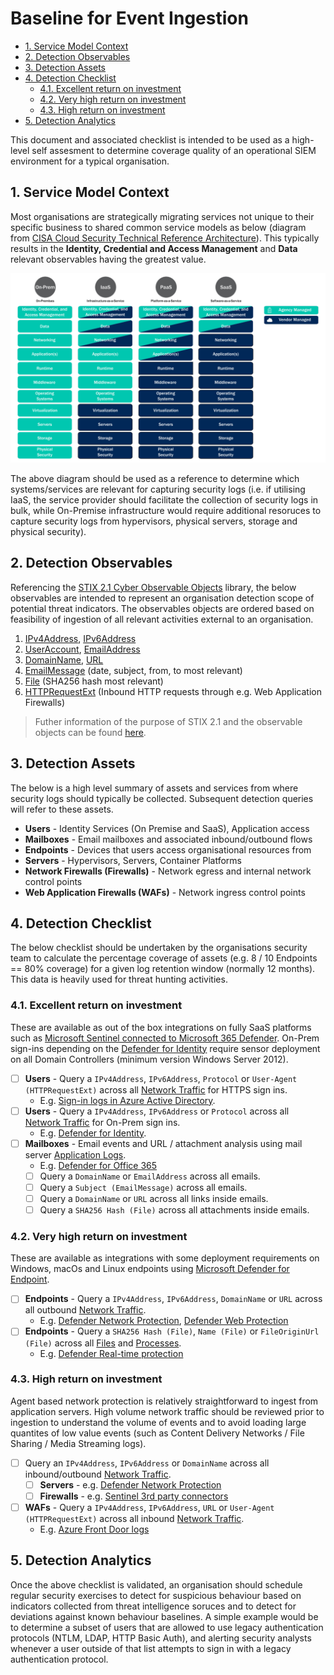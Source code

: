 # Baseline for Event Ingestion

- [1. Service Model Context](#1-service-model-context)
- [2. Detection Observables](#2-detection-observables)
- [3. Detection Assets](#3-detection-assets)
- [4. Detection Checklist](#4-detection-checklist)
  - [4.1. Excellent return on investment](#41-excellent-return-on-investment)
  - [4.2. Very high return on investment](#42-very-high-return-on-investment)
  - [4.3. High return on investment](#43-high-return-on-investment)
- [5. Detection Analytics](#5-detection-analytics)

This document and associated checklist is intended to be used as a high-level self assesment to determine coverage quality of an operational SIEM environment for a typical organisation.

## 1. Service Model Context

Most organisations are strategically migrating services not unique to their specific business to shared common service models as below (diagram from [CISA Cloud Security Technical Reference Architecture](https://www.cisa.gov/sites/default/files/publications/Cloud%20Security%20Technical%20Reference%20Architecture.pdf)). This typically results in the **Identity, Credential and Access Management** and **Data** relevant observables having the greatest value.

![Service Models](../images/servicemodels.png)

The above diagram should be used as a reference to determine which systems/services are relevant for capturing security logs (i.e. if utilising IaaS, the service provider should facilitate the collection of security logs in bulk, while On-Premise infrastructure would require additional resoruces to capture security logs from hypervisors, physical servers, storage and physical security).

## 2. Detection Observables

Referencing the [STIX 2.1 Cyber Observable Objects](https://stix2.readthedocs.io/en/latest/api/v21/stix2.v21.observables.html) library, the below observables are intended to represent an organisation detection scope of potential threat indicators. The observables objects are ordered based on feasibility of ingestion of all relevant activities external to an organisation.

1. [IPv4Address](https://stix2.readthedocs.io/en/latest/api/v21/stix2.v21.observables.html#stix2.v21.observables.IPv4Address), [IPv6Address](https://stix2.readthedocs.io/en/latest/api/v21/stix2.v21.observables.html#stix2.v21.observables.IPv6Address)
2. [UserAccount](https://stix2.readthedocs.io/en/latest/api/v21/stix2.v21.observables.html#stix2.v21.observables.UserAccount), [EmailAddress](https://stix2.readthedocs.io/en/latest/api/v21/stix2.v21.observables.html#stix2.v21.observables.EmailAddress)
3. [DomainName](https://stix2.readthedocs.io/en/latest/api/v21/stix2.v21.observables.html#stix2.v21.observables.DomainName), [URL](https://stix2.readthedocs.io/en/latest/api/v21/stix2.v21.observables.html#stix2.v21.observables.URL)
4. [EmailMessage](https://stix2.readthedocs.io/en/latest/api/v21/stix2.v21.observables.html#stix2.v21.observables.EmailMessage) (date, subject, from, to most relevant)
5. [File](https://stix2.readthedocs.io/en/latest/api/v21/stix2.v21.observables.html#stix2.v21.observables.File) (SHA256 hash most relevant)
6. [HTTPRequestExt](https://stix2.readthedocs.io/en/latest/api/v21/stix2.v21.observables.html#stix2.v21.observables.HTTPRequestExt) (Inbound HTTP requests through e.g. Web Application Firewalls)

> Futher information of the purpose of STIX 2.1 and the observable objects can be found [here](https://oasis-open.github.io/cti-documentation/stix/intro.html).

## 3. Detection Assets

The below is a high level summary of assets and services from where security logs should typically be collected. Subsequent detection queries will refer to these assets.

- **Users** - Identity Services (On Premise and SaaS), Application access
- **Mailboxes** - Email mailboxes and associated inbound/outbound flows
- **Endpoints** - Devices that users access organisational resources from
- **Servers** - Hypervisors, Servers, Container Platforms
- **Network Firewalls (Firewalls)** - Network egress and internal network control points
- **Web Application Firewalls (WAFs)** - Network ingress control points

## 4. Detection Checklist

The below checklist should be undertaken by the organisations security team to calculate the percentage coverage of assets (e.g. 8 / 10 Endpoints == 80% coverage) for a given log retention window (normally 12 months). This data is heavily used for threat hunting activities.

### 4.1. Excellent return on investment

These are available as out of the box integrations on fully SaaS platforms such as [Microsoft Sentinel connected to Microsoft 365 Defender](https://learn.microsoft.com/en-us/azure/sentinel/connect-microsoft-365-defender?tabs=MDE). On-Prem sign-ins depending on the [Defender for Identity](https://learn.microsoft.com/en-us/defender-for-identity/capacity-planning) require sensor deployment on all Domain Controllers (minimum version Windows Server 2012).

- [ ] **Users** - Query a `IPv4Address`, `IPv6Address`, `Protocol` or `User-Agent (HTTPRequestExt)` across all [Network Traffic](https://attack.mitre.org/datasources/DS0029/) for HTTPS sign ins.
  - E.g. [Sign-in logs in Azure Active Directory](https://learn.microsoft.com/en-us/azure/active-directory/reports-monitoring/concept-all-sign-ins).
- [ ] **Users** - Query a `IPv4Address`, `IPv6Address` or `Protocol` across all [Network Traffic](https://attack.mitre.org/datasources/DS0029/) for On-Prem sign ins.
  - E.g. [Defender for Identity](https://learn.microsoft.com/en-us/defender-for-identity/architecture).
- [ ] **Mailboxes** - Email events and URL / attachment analysis using mail server [Application Logs](https://attack.mitre.org/datasources/DS0015/).
  - E.g. [Defender for Office 365](https://learn.microsoft.com/en-us/microsoft-365/security/office-365-security/defender-for-office-365?view=o365-worldwide#microsoft-defender-for-office-365-plan-1-and-plan-2)
  - [ ] Query a `DomainName` or `EmailAddress` across all emails.
  - [ ] Query a `Subject (EmailMessage)` across all emails.
  - [ ] Query a `DomainName` or `URL` across all links inside emails.
  - [ ] Query a `SHA256 Hash (File)` across all attachments inside emails.

### 4.2. Very high return on investment

These are available as integrations with some deployment requirements on Windows, macOs and Linux endpoints using [Microsoft Defender for Endpoint](https://learn.microsoft.com/en-us/microsoft-365/security/defender-endpoint/microsoft-defender-endpoint?view=o365-worldwide).

- [ ] **Endpoints** - Query a `IPv4Address`, `IPv6Address`, `DomainName` or `URL` across all outbound [Network Traffic](https://attack.mitre.org/datasources/DS0029/).
  - E.g. [Defender Network Protection](https://learn.microsoft.com/en-us/microsoft-365/security/defender-endpoint/network-protection?view=o365-worldwide), [Defender Web Protection](https://learn.microsoft.com/en-us/microsoft-365/security/defender-endpoint/web-protection-overview?view=o365-worldwide)
- [ ] **Endpoints** - Query a `SHA256 Hash (File)`, `Name (File)` or `FileOriginUrl (File)` across all [Files](https://attack.mitre.org/datasources/DS0022/) and [Processes](https://attack.mitre.org/datasources/DS0009/).
  - E.g. [Defender Real-time protection](https://learn.microsoft.com/en-us/mem/intune/protect/antivirus-microsoft-defender-settings-windows#real-time-protection)

### 4.3. High return on investment

Agent based network protection is relatively straightforward to ingest from application servers. High volume network traffic should be reviewed prior to ingestion to understand the volume of events and to avoid loading large quantites of low value events (such as Content Delivery Networks / File Sharing / Media Streaming logs).

- [ ] Query an `IPv4Address`, `IPv6Address` or `DomainName` across all inbound/outbound [Network Traffic](https://attack.mitre.org/datasources/DS0029/).
  - [ ] **Servers** - e.g. [Defender Network Protection](https://learn.microsoft.com/en-us/microsoft-365/security/defender-endpoint/network-protection?view=o365-worldwide)
  - [ ] **Firewalls** - e.g. [Sentinel 3rd party connectors](https://github.com/Azure/Azure-Sentinel/tree/master/Solutions)
- [ ] **WAFs** - Query a `IPv4Address`, `IPv6Address`, `URL` or `User-Agent (HTTPRequestExt)` across all inbound [Network Traffic](https://attack.mitre.org/datasources/DS0029/).
  - E.g. [Azure Front Door logs](https://learn.microsoft.com/en-us/azure/frontdoor/standard-premium/how-to-logs)

## 5. Detection Analytics

Once the above checklist is validated, an organisation should schedule regular security exercises to detect for suspicious behaviour based on indicators collected from threat intelligence soruces and to detect for deviations against known behaviour baselines. A simple example would be to determine a subset of users that are allowed to use legacy authentication protocols (NTLM, LDAP, HTTP Basic Auth), and alerting security analysts whenever a user outside of that list attempts to sign in with a legacy authentication protocol.
